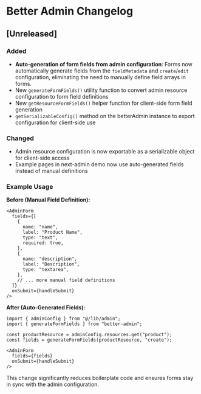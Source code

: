# Better Admin Changelog

## [Unreleased]

### Added
- **Auto-generation of form fields from admin configuration**: Forms now automatically generate fields from the `fieldMetadata` and `create`/`edit` configuration, eliminating the need to manually define field arrays in forms.
- New `generateFormFields()` utility function to convert admin resource configuration to form field definitions
- New `getResourceFormFields()` helper function for client-side form field generation
- `getSerializableConfig()` method on the betterAdmin instance to export configuration for client-side use

### Changed
- Admin resource configuration is now exportable as a serializable object for client-side access
- Example pages in next-admin demo now use auto-generated fields instead of manual definitions

### Example Usage

**Before (Manual Field Definition):**
```tsx
<AdminForm
  fields={[
    {
      name: "name",
      label: "Product Name",
      type: "text",
      required: true,
    },
    {
      name: "description",
      label: "Description",
      type: "textarea",
    },
    // ... more manual field definitions
  ]}
  onSubmit={handleSubmit}
/>
```

**After (Auto-Generated Fields):**
```tsx
import { adminConfig } from "@/lib/admin";
import { generateFormFields } from "better-admin";

const productResource = adminConfig.resources.get("product");
const fields = generateFormFields(productResource, "create");

<AdminForm
  fields={fields}
  onSubmit={handleSubmit}
/>
```

This change significantly reduces boilerplate code and ensures forms stay in sync with the admin configuration.

